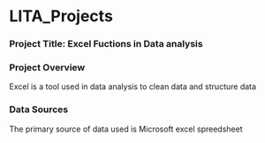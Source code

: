 # LITA_Projects

### Project Title: Excel Fuctions in Data analysis

### Project Overview
Excel is a tool used in data analysis to clean data and structure data

### Data Sources
The primary source of data used is Microsoft excel spreedsheet
